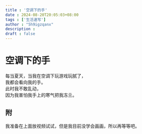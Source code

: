 ```yaml
---
title : '空调下的手'
date : 2024-08-20T20:05:03+08:00
tags : ['生活速写']
author : "5h9igzqanx"
description :
draft : false
---
```


# 空调下的手

每当夏天，当我在空调下玩游戏玩腻了，  
我都会看向我的手。  
此时我不敢乱动，  
因为我害怕我手上的寒气把我冻亖。  

## 附

我准备在上面放视频试试，但是我目前没学会画画，所以再等等吧。  
